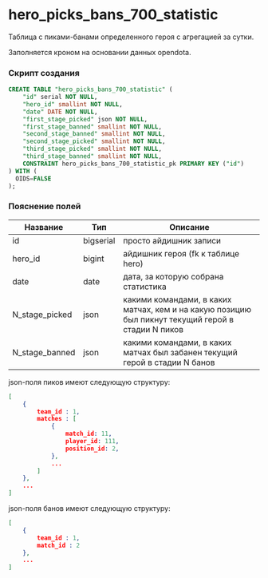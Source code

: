 # hero_picks_bans_700_statistic
Таблица с пиками-банами определенного героя с агрегацией за сутки.

Заполняется кроном на основании данных opendota.

### Скрипт создания
```sql
CREATE TABLE "hero_picks_bans_700_statistic" (
	"id" serial NOT NULL,
	"hero_id" smallint NOT NULL,
	"date" DATE NOT NULL,
	"first_stage_picked" json NOT NULL,
	"first_stage_banned" smallint NOT NULL,
	"second_stage_banned" smallint NOT NULL,
	"second_stage_picked" smallint NOT NULL,
	"third_stage_picked" smallint NOT NULL,
	"third_stage_banned" smallint NOT NULL,
	CONSTRAINT hero_picks_bans_700_statistic_pk PRIMARY KEY ("id")
) WITH (
  OIDS=FALSE
);

```

### Пояснение полей
Название | Тип | Описание
---------|-----|---------
id | bigserial | просто айдишник записи
hero_id | bigint | айдишник героя (fk к таблице hero)
date | date | дата, за которую собрана статистика
N_stage_picked | json | какими командами, в каких матчах, кем и на какую позицию был пикнут текущий герой в стадии N пиков
N_stage_banned | json | какими командами, в каких матчах был забанен текущий герой в стадии N банов

json-поля пиков имеют следующую структуру:
```json
[
    {
        team_id : 1,
        matches : [
            {
                match_id: 11,
                player_id: 111,
                position_id: 2,
            },
            ...
        ]
    },
    ...
]
```

json-поля банов имеют следующую структуру:
```json
[
    {
        team_id : 1,
        match_id : 2
    },
    ...
]
```